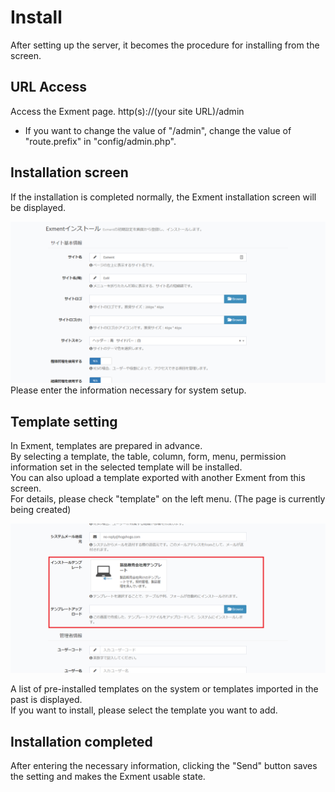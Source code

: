 # Install
After setting up the server, it becomes the procedure for installing from the screen.

## URL Access
Access the Exment page.
http(s)://(your site URL)/admin  
* If you want to change the value of "/admin", change the value of "route.prefix" in "config/admin.php".

## Installation screen
If the installation is completed normally, the Exment installation screen will be displayed.  
  
![Installation screen](img/install/install1.png)  
Please enter the information necessary for system setup.  

## Template setting
In Exment, templates are prepared in advance.  
By selecting a template, the table, column, form, menu, permission information set in the selected template will be installed.  
You can also upload a template exported with another Exment from this screen.  
For details, please check "template" on the left menu. (The page is currently being created)  
  
![Installation screen_template](img/install/install_template.png)  
  
A list of pre-installed templates on the system or templates imported in the past is displayed.  
If you want to install, please select the template you want to add.  

## Installation completed
After entering the necessary information, clicking the "Send" button saves the setting and makes the Exment usable state.